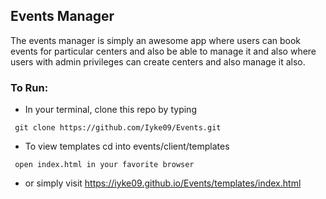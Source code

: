 ## Events Manager
The events manager is simply an awesome app where users can book events for particular centers and also be able to manage it and also where users with admin privileges can create centers and also manage it also.

### To Run:

- In your terminal, clone this repo by typing
```
 git clone https://github.com/Iyke09/Events.git
```
- To view templates cd into events/client/templates

```
 open index.html in your favorite browser
```
- or simply visit https://iyke09.github.io/Events/templates/index.html
